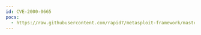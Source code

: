 ```yaml
---
id: CVE-2000-0665
pocs:
  - https://raw.githubusercontent.com/rapid7/metasploit-framework/master/modules/exploits/windows/telnet/gamsoft_telsrv_username.rb
---
```

